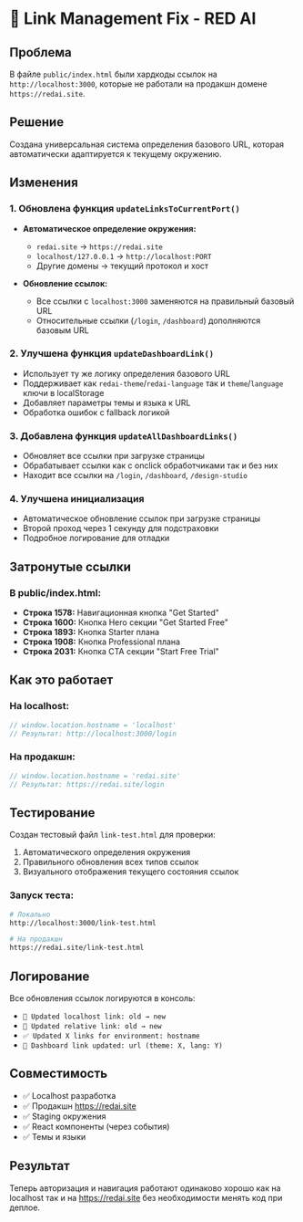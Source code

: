 # 🔗 Link Management Fix - RED AI

## Проблема
В файле `public/index.html` были хардкоды ссылок на `http://localhost:3000`, которые не работали на продакшн домене `https://redai.site`.

## Решение
Создана универсальная система определения базового URL, которая автоматически адаптируется к текущему окружению.

## Изменения

### 1. Обновлена функция `updateLinksToCurrentPort()`
- **Автоматическое определение окружения:**
  - `redai.site` → `https://redai.site`
  - `localhost/127.0.0.1` → `http://localhost:PORT`
  - Другие домены → текущий протокол и хост

- **Обновление ссылок:**
  - Все ссылки с `localhost:3000` заменяются на правильный базовый URL
  - Относительные ссылки (`/login`, `/dashboard`) дополняются базовым URL

### 2. Улучшена функция `updateDashboardLink()`
- Использует ту же логику определения базового URL
- Поддерживает как `redai-theme`/`redai-language` так и `theme`/`language` ключи в localStorage
- Добавляет параметры темы и языка к URL
- Обработка ошибок с fallback логикой

### 3. Добавлена функция `updateAllDashboardLinks()`
- Обновляет все ссылки при загрузке страницы
- Обрабатывает ссылки как с onclick обработчиками так и без них
- Находит все ссылки на `/login`, `/dashboard`, `/design-studio`

### 4. Улучшена инициализация
- Автоматическое обновление ссылок при загрузке страницы
- Второй проход через 1 секунду для подстраховки
- Подробное логирование для отладки

## Затронутые ссылки

### В public/index.html:
- **Строка 1578:** Навигационная кнопка "Get Started"
- **Строка 1600:** Кнопка Hero секции "Get Started Free"
- **Строка 1893:** Кнопка Starter плана 
- **Строка 1908:** Кнопка Professional плана
- **Строка 2031:** Кнопка CTA секции "Start Free Trial"

## Как это работает

### На localhost:
```javascript
// window.location.hostname = 'localhost'
// Результат: http://localhost:3000/login
```

### На продакшн:
```javascript
// window.location.hostname = 'redai.site'
// Результат: https://redai.site/login
```

## Тестирование

Создан тестовый файл `link-test.html` для проверки:
1. Автоматического определения окружения
2. Правильного обновления всех типов ссылок
3. Визуального отображения текущего состояния ссылок

### Запуск теста:
```bash
# Локально
http://localhost:3000/link-test.html

# На продакшн
https://redai.site/link-test.html
```

## Логирование
Все обновления ссылок логируются в консоль:
- `🔄 Updated localhost link: old → new`
- `🔄 Updated relative link: old → new`
- `✅ Updated X links for environment: hostname`
- `🎨 Dashboard link updated: url (theme: X, lang: Y)`

## Совместимость
- ✅ Localhost разработка
- ✅ Продакшн https://redai.site
- ✅ Staging окружения
- ✅ React компоненты (через события)
- ✅ Темы и языки

## Результат
Теперь авторизация и навигация работают одинаково хорошо как на localhost так и на https://redai.site без необходимости менять код при деплое. 